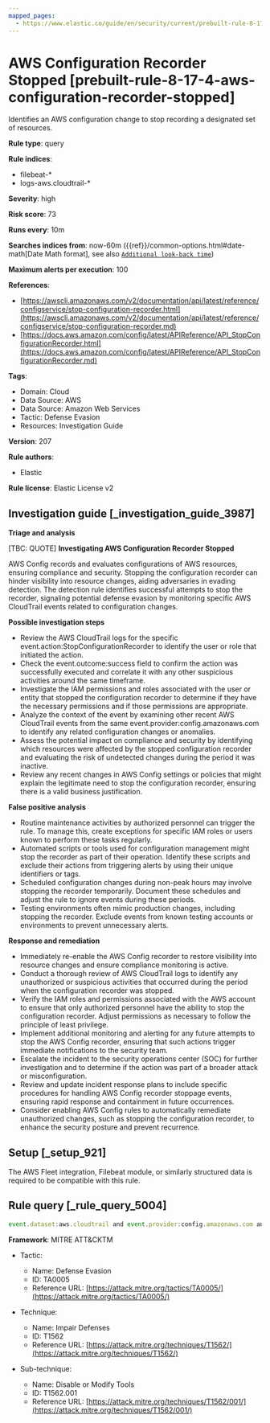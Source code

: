 ```yaml
---
mapped_pages:
  - https://www.elastic.co/guide/en/security/current/prebuilt-rule-8-17-4-aws-configuration-recorder-stopped.html
---
```


# AWS Configuration Recorder Stopped [prebuilt-rule-8-17-4-aws-configuration-recorder-stopped]

Identifies an AWS configuration change to stop recording a designated set of resources.

**Rule type**: query

**Rule indices**:

* filebeat-*
* logs-aws.cloudtrail-*

**Severity**: high

**Risk score**: 73

**Runs every**: 10m

**Searches indices from**: now-60m ({{ref}}/common-options.html#date-math[Date Math format], see also [`Additional look-back time`](docs-content://solutions/security/detect-and-alert/create-detection-rule.md#rule-schedule))

**Maximum alerts per execution**: 100

**References**:

* [https://awscli.amazonaws.com/v2/documentation/api/latest/reference/configservice/stop-configuration-recorder.html](https://awscli.amazonaws.com/v2/documentation/api/latest/reference/configservice/stop-configuration-recorder.md)
* [https://docs.aws.amazon.com/config/latest/APIReference/API_StopConfigurationRecorder.html](https://docs.aws.amazon.com/config/latest/APIReference/API_StopConfigurationRecorder.md)

**Tags**:

* Domain: Cloud
* Data Source: AWS
* Data Source: Amazon Web Services
* Tactic: Defense Evasion
* Resources: Investigation Guide

**Version**: 207

**Rule authors**:

* Elastic

**Rule license**: Elastic License v2

## Investigation guide [_investigation_guide_3987]

**Triage and analysis**

[TBC: QUOTE]
**Investigating AWS Configuration Recorder Stopped**

AWS Config records and evaluates configurations of AWS resources, ensuring compliance and security. Stopping the configuration recorder can hinder visibility into resource changes, aiding adversaries in evading detection. The detection rule identifies successful attempts to stop the recorder, signaling potential defense evasion by monitoring specific AWS CloudTrail events related to configuration changes.

**Possible investigation steps**

* Review the AWS CloudTrail logs for the specific event.action:StopConfigurationRecorder to identify the user or role that initiated the action.
* Check the event.outcome:success field to confirm the action was successfully executed and correlate it with any other suspicious activities around the same timeframe.
* Investigate the IAM permissions and roles associated with the user or entity that stopped the configuration recorder to determine if they have the necessary permissions and if those permissions are appropriate.
* Analyze the context of the event by examining other recent AWS CloudTrail events from the same event.provider:config.amazonaws.com to identify any related configuration changes or anomalies.
* Assess the potential impact on compliance and security by identifying which resources were affected by the stopped configuration recorder and evaluating the risk of undetected changes during the period it was inactive.
* Review any recent changes in AWS Config settings or policies that might explain the legitimate need to stop the configuration recorder, ensuring there is a valid business justification.

**False positive analysis**

* Routine maintenance activities by authorized personnel can trigger the rule. To manage this, create exceptions for specific IAM roles or users known to perform these tasks regularly.
* Automated scripts or tools used for configuration management might stop the recorder as part of their operation. Identify these scripts and exclude their actions from triggering alerts by using their unique identifiers or tags.
* Scheduled configuration changes during non-peak hours may involve stopping the recorder temporarily. Document these schedules and adjust the rule to ignore events during these periods.
* Testing environments often mimic production changes, including stopping the recorder. Exclude events from known testing accounts or environments to prevent unnecessary alerts.

**Response and remediation**

* Immediately re-enable the AWS Config recorder to restore visibility into resource changes and ensure compliance monitoring is active.
* Conduct a thorough review of AWS CloudTrail logs to identify any unauthorized or suspicious activities that occurred during the period when the configuration recorder was stopped.
* Verify the IAM roles and permissions associated with the AWS account to ensure that only authorized personnel have the ability to stop the configuration recorder. Adjust permissions as necessary to follow the principle of least privilege.
* Implement additional monitoring and alerting for any future attempts to stop the AWS Config recorder, ensuring that such actions trigger immediate notifications to the security team.
* Escalate the incident to the security operations center (SOC) for further investigation and to determine if the action was part of a broader attack or misconfiguration.
* Review and update incident response plans to include specific procedures for handling AWS Config recorder stoppage events, ensuring rapid response and containment in future occurrences.
* Consider enabling AWS Config rules to automatically remediate unauthorized changes, such as stopping the configuration recorder, to enhance the security posture and prevent recurrence.


## Setup [_setup_921]

The AWS Fleet integration, Filebeat module, or similarly structured data is required to be compatible with this rule.


## Rule query [_rule_query_5004]

```js
event.dataset:aws.cloudtrail and event.provider:config.amazonaws.com and event.action:StopConfigurationRecorder and event.outcome:success
```

**Framework**: MITRE ATT&CKTM

* Tactic:

    * Name: Defense Evasion
    * ID: TA0005
    * Reference URL: [https://attack.mitre.org/tactics/TA0005/](https://attack.mitre.org/tactics/TA0005/)

* Technique:

    * Name: Impair Defenses
    * ID: T1562
    * Reference URL: [https://attack.mitre.org/techniques/T1562/](https://attack.mitre.org/techniques/T1562/)

* Sub-technique:

    * Name: Disable or Modify Tools
    * ID: T1562.001
    * Reference URL: [https://attack.mitre.org/techniques/T1562/001/](https://attack.mitre.org/techniques/T1562/001/)



